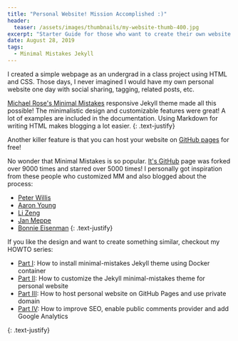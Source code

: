 ```yaml
---
title: "Personal Website! Mission Accomplished :)"
header:
  teaser: /assets/images/thumbnails/my-website-thumb-400.jpg
excerpt: "Starter Guide for those who want to create their own website for free"
date: August 28, 2019
tags:
  - Minimal Mistakes Jekyll
---
```



I created a simple webpage as an undergrad in a class project using HTML and CSS. Those days, I never imagined I would have my own personal website one day with social sharing, tagging, related posts, etc.

[Michael Rose's Minimal Mistakes](https://mmistakes.github.io/minimal-mistakes/about/) responsive Jekyll theme made all this possible! The minimalistic design and customizable features were great! A lot of examples are included in the documentation. Using Markdown for writing HTML makes blogging a lot easier.
{: .text-justify}


Another killer feature is that you can host your website on [GitHub pages](https://pages.github.com) for free! 

No wonder that Minimal Mistakes is so popular. [It's GitHub](https://github.com/mmistakes/minimal-mistakes) page was forked over 9000 times and starred over 5000 times! I personally got inspiration from these people who customized MM and also blogged about the process:
  - [Peter Willis](http://www.pwills.com)
  - [Aaron Young](https://web.eecs.utk.edu/~ayoung48/blog/#)
  - [Li Zeng](https://zenglix.github.io/)
  - [Jan Meppe](https://www.janmeppe.com/)
  - [Bonnie Eisenman](https://blog.bonnieeisenman.com/)
{: .text-justify}

If you like the design and want to create something similar, checkout my HOWTO series:
 
- [Part I](https://www.cross-validated.com/Personal-website-with-Minimal-Mistakes-Jekyll-Theme-HOWTO-Part-I/): How to install minimal-mistakes Jekyll theme using Docker container
- [Part II](https://www.cross-validated.com/Personal-website-with-Minimal-Mistakes-Jekyll-Theme-HOWTO-Part-II/): How to customize the Jekyll minimal-mistakes theme for personal website
- [Part III](https://www.cross-validated.com/Personal-website-with-Minimal-Mistakes-Jekyll-Theme-HOWTO-Part-III/): How to host personal website on GitHub Pages and use private domain
- [Part IV](https://www.cross-validated.com/Personal-website-with-Minimal-Mistakes-Jekyll-Theme-HOWTO-Part-IV/): How to improve SEO, enable public comments provider and add Google Analytics

{: .text-justify}